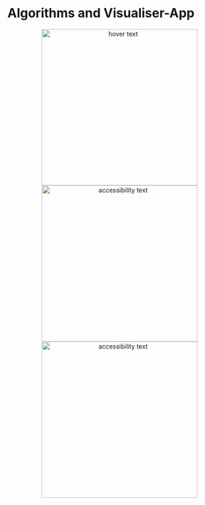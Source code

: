 # Algorithms and Visualiser-App
<p align="center">
  <img src="https://github.com/inductor69/Algorithms-Visualiser-App/blob/master/ScreenShots/1.png" width="350" title="hover text">
  <img src="https://github.com/inductor69/Algorithms-Visualiser-App/blob/master/ScreenShots/2.png" width="350" alt="accessibility text">
    <img src="https://github.com/inductor69/Algorithms-Visualiser-App/blob/master/ScreenShots/3.png" width="350" alt="accessibility text">

</p>

